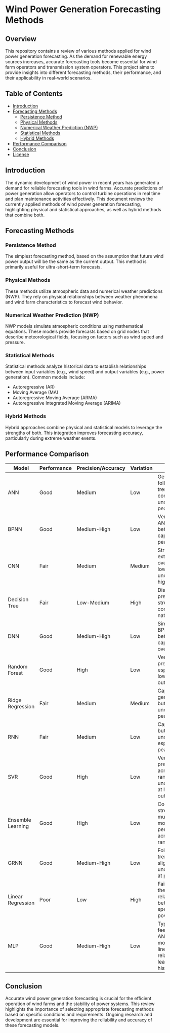 # Wind Power Generation Forecasting Methods

## Overview

This repository contains a review of various methods applied for wind power generation forecasting. As the demand for renewable energy sources increases, accurate forecasting tools become essential for wind farm operators and transmission system operators. This project aims to provide insights into different forecasting methods, their performance, and their applicability in real-world scenarios.

## Table of Contents

- [Introduction](#introduction)
- [Forecasting Methods](#forecasting-methods)
  - [Persistence Method](#persistence-method)
  - [Physical Methods](#physical-methods)
  - [Numerical Weather Prediction (NWP)](#numerical-weather-prediction-nwp)
  - [Statistical Methods](#statistical-methods)
  - [Hybrid Methods](#hybrid-methods)
- [Performance Comparison](#performance-comparison)
- [Conclusion](#conclusion)
- [License](#license)

## Introduction

The dynamic development of wind power in recent years has generated a demand for reliable forecasting tools in wind farms. Accurate predictions of power generation allow operators to control turbine operations in real time and plan maintenance activities effectively. This document reviews the currently applied methods of wind power generation forecasting, highlighting physical and statistical approaches, as well as hybrid methods that combine both.

## Forecasting Methods

### Persistence Method

The simplest forecasting method, based on the assumption that future wind power output will be the same as the current output. This method is primarily useful for ultra-short-term forecasts.

### Physical Methods

These methods utilize atmospheric data and numerical weather predictions (NWP). They rely on physical relationships between weather phenomena and wind farm characteristics to forecast wind behavior.

### Numerical Weather Prediction (NWP)

NWP models simulate atmospheric conditions using mathematical equations. These models provide forecasts based on grid nodes that describe meteorological fields, focusing on factors such as wind speed and pressure.

### Statistical Methods

Statistical methods analyze historical data to establish relationships between input variables (e.g., wind speed) and output variables (e.g., power generation). Common models include:
- Autoregressive (AR)
- Moving Average (MA)
- Autoregressive Moving Average (ARMA)
- Autoregressive Integrated Moving Average (ARIMA)

### Hybrid Methods

Hybrid approaches combine physical and statistical models to leverage the strengths of both. This integration improves forecasting accuracy, particularly during extreme weather events.

## Performance Comparison

| Model                 | Performance | Precision/Accuracy | Variation | Notes                                                         |
|-----------------------|-------------|---------------------|-----------|---------------------------------------------------------------|
| ANN                   | Good        | Medium              | Low       | Generally follows the trend, but consistently underpredicts peaks |
| BPNN                  | Good        | Medium-High         | Low       | Very similar to ANN, slightly better at capturing peaks      |
| CNN                   | Fair        | Medium              | Medium    | Struggles with extreme values, overpredicts lows and underpredicts highs |
| Decision Tree         | Fair        | Low-Medium          | High      | Discrete predictions, struggles with continuous nature of data |
| DNN                   | Good        | Medium-High         | Low       | Similar to BPNN, slightly better at capturing overall trend   |
| Random Forest         | Good        | High                | Low       | Very close predictions, especially for lower power outputs    |
| Ridge Regression      | Fair        | Medium              | Medium    | Captures general trend but significantly underpredicts peaks  |
| RNN                   | Fair        | Medium              | Low       | Captures trend but consistently underpredicts, especially at peaks |
| SVR                   | Good        | High                | Low       | Very close predictions across the range, slight underprediction at highest outputs |
| Ensemble Learning     | Good        | High                | Low       | Combines strengths of multiple models, performs well across the range |
| GRNN                  | Good        | Medium-High         | Low       | Follows the trend well, slight underprediction at peaks       |
| Linear Regression     | Poor        | Low                 | High      | Fails to capture the non-linear relationship between wind speed and power output |
| MLP                   | Good        | Medium-High         | Low       | Type of feedforward ANN that models non-linear relationships, learns from historical data |

## Conclusion

Accurate wind power generation forecasting is crucial for the efficient operation of wind farms and the stability of power systems. This review highlights the importance of selecting appropriate forecasting methods based on specific conditions and requirements. Ongoing research and development are essential for improving the reliability and accuracy of these forecasting models.
